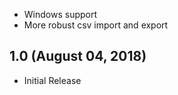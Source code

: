 
* Windows support
* More robust csv import and export

## 1.0 (August 04, 2018) ##

* Initial Release
